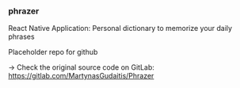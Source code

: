 ### phrazer
React Native Application: Personal dictionary to memorize your daily phrases

Placeholder repo for github

-> Check the original source code on GitLab: https://gitlab.com/MartynasGudaitis/Phrazer
